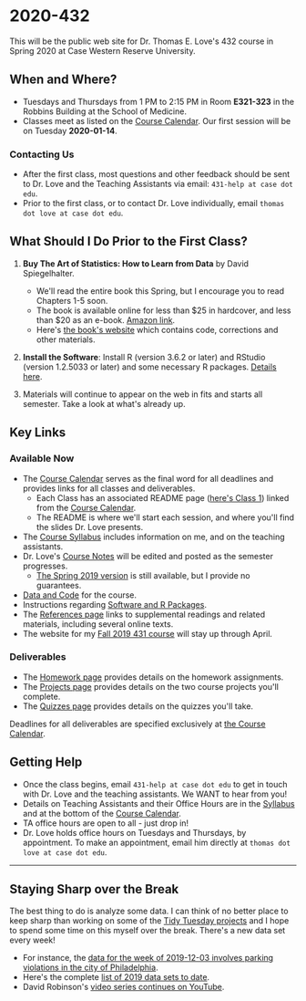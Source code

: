 # 2020-432

This will be the public web site for Dr. Thomas E. Love's 432 course in Spring 2020 at Case Western Reserve University. 

## When and Where?

- Tuesdays and Thursdays from 1 PM to 2:15 PM in Room **E321-323** in the Robbins Building at the School of Medicine.
- Classes meet as listed on the [Course Calendar](https://github.com/THOMASELOVE/2020-432/blob/master/calendar.md). Our first session will be on Tuesday **2020-01-14**. 

### Contacting Us

- After the first class, most questions and other feedback should be sent to Dr. Love and the Teaching Assistants via email: `431-help at case dot edu`. 
- Prior to the first class, or to contact Dr. Love individually, email `thomas dot love at case dot edu`.

## What Should I Do Prior to the First Class?

1. **Buy The Art of Statistics: How to Learn from Data** by David Spiegelhalter. 
    - We'll read the entire book this Spring, but I encourage you to read Chapters 1-5 soon.
    - The book is available online for less than $25 in hardcover, and less than $20 as an e-book. [Amazon link](https://www.amazon.com/Art-Statistics-How-Learn-Data/dp/1541618513).
    - Here's [the book's website](https://dspiegel29.github.io/ArtofStatistics/) which contains code, corrections and other materials.

2. **Install the Software**: Install R (version 3.6.2 or later) and RStudio (version 1.2.5033 or later) and some necessary R packages. [Details here](https://github.com/THOMASELOVE/2020-432/blob/master/software.md).

3. Materials will continue to appear on the web in fits and starts all semester. Take a look at what's already up.

## Key Links

### Available Now

- The [Course Calendar](https://github.com/THOMASELOVE/2020-432/blob/master/calendar.md) serves as the final word for all deadlines and provides links for all classes and deliverables.
    - Each Class has an associated README page ([here's Class 1](https://github.com/THOMASELOVE/2020-432/tree/master/classes/class01)) linked from the [Course Calendar](https://github.com/THOMASELOVE/2020-432/blob/master/calendar.md). 
    - The README is where we'll start each session, and where you'll find the slides Dr. Love presents.
- The [Course Syllabus](https://thomaselove.github.io/2020-432-syllabus/) includes information on me, and on the teaching assistants.
- Dr. Love's [Course Notes](https://thomaselove.github.io/2020-432-book/) will be edited and posted as the semester progresses. 
    - [The Spring 2019 version](https://thomaselove.github.io/2019-432-book/) is still available, but I provide no guarantees.
- [Data and Code](https://github.com/THOMASELOVE/432-data) for the course.
- Instructions regarding [Software and R Packages](https://github.com/THOMASELOVE/2020-432/blob/master/software.md).
- The [References page](https://github.com/THOMASELOVE/2020-432/tree/master/references) links to supplemental readings and related materials, including several online texts. 
- The website for my [Fall 2019 431 course](https://github.com/THOMASELOVE/2019-431) will stay up through April.

### Deliverables

- The [Homework page](https://github.com/THOMASELOVE/2020-432/tree/master/homework) provides details on the homework assignments.
- The [Projects page](https://github.com/THOMASELOVE/2020-432/tree/master/projects) provides details on the two course projects you'll complete. 
- The [Quizzes page](https://github.com/THOMASELOVE/2020-432/tree/master/quizzes) provides details on the quizzes you'll take. 

Deadlines for all deliverables are specified exclusively at [the Course Calendar](https://github.com/THOMASELOVE/432-2020/blob/master/calendar.md).

## Getting Help

- Once the class begins, email `431-help at case dot edu` to get in touch with Dr. Love and the teaching assistants. We WANT to hear from you!
- Details on Teaching Assistants and their Office Hours are in the [Syllabus](https://thomaselove.github.io/2020-432-syllabus/teaching-assistants.html) and at the bottom of the [Course Calendar](https://github.com/THOMASELOVE/2020-432/blob/master/calendar.md).
- TA office hours are open to all - just drop in!
- Dr. Love holds office hours on Tuesdays and Thursdays, by appointment. To make an appointment, email him directly at `thomas dot love at case dot edu`.

------

## Staying Sharp over the Break

The best thing to do is analyze some data. I can think of no better place to keep sharp than working on some of the [Tidy Tuesday projects](https://thomasmock.netlify.com/post/tidytuesday-a-weekly-social-data-project-in-r/) and I hope to spend some time on this myself over the break. There's a new data set every week!

- For instance, the [data for the week of 2019-12-03 involves parking violations in the city of Philadelphia](https://github.com/rfordatascience/tidytuesday/tree/master/data/2019/2019-12-03).
- Here's the complete [list of 2019 data sets to date](https://github.com/rfordatascience/tidytuesday#2019).
- David Robinson's [video series continues on YouTube](https://www.youtube.com/user/safe4democracy/videos).

